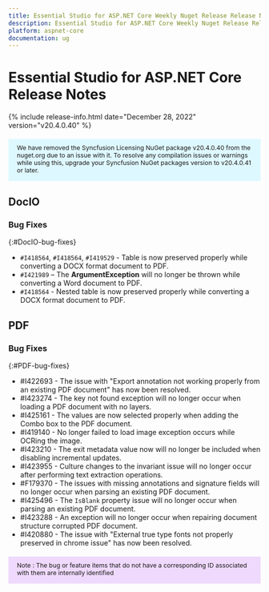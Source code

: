 ```yaml
---
title: Essential Studio for ASP.NET Core Weekly Nuget Release Release Notes  
description: Essential Studio for ASP.NET Core Weekly Nuget Release Release Notes  
platform: aspnet-core
documentation: ug
---
```


# Essential Studio for ASP.NET Core  Release Notes  

{% include release-info.html date="December 28, 2022"  version="v20.4.0.40" %} 

<style>
#license {
    font-size: .88em!important;
margin-top: 1.5em;     margin-bottom: 1.5em;
    background-color: #def8ff;
    padding: 10px 17px 14px;
}
</style>

<div id="license">
We have removed the Syncfusion Licensing NuGet package v20.4.0.40 from the nuget.org due to an issue with it. To resolve any compilation issues or warnings while using this, upgrade your Syncfusion NuGet packages version to v20.4.0.41 or later.
</div>

## DocIO

### Bug Fixes
{:#DocIO-bug-fixes}

- `#I418564`, `#I418564`, `#I419529` - Table is now preserved properly while converting a DOCX format document to PDF.
- `#I421989` – The **ArgumentException** will no longer be thrown while converting a Word document to PDF.
- `#I418564` - Nested table is now preserved properly while converting a DOCX format document to PDF.

## PDF

### Bug Fixes
{:#PDF-bug-fixes}

* \#I422693 -	The issue with "Export annotation not working properly from an existing PDF document" has now been resolved.
* \#I423274 - 	The key not found exception will no longer occur when loading a PDF document with no layers.
* \#I425161 - 	The values are now selected properly when adding the Combo box to the PDF document.
* \#I419140 - 	No longer failed to load image exception occurs while OCRing the image.
* \#I423210 - 	The exit metadata value now will no longer be included when disabling incremental updates.
* \#I423955 - 	Culture changes to the invariant issue will no longer occur after performing text extraction operations.
* \#F179370 - 	The issues with missing annotations and signature fields will no longer occur when parsing an existing PDF document.
* \#I425496 - 	The `IsBlank` property issue will no longer occur when parsing an existing PDF document.
* \#I423288 - 	An exception will no longer occur when repairing document structure corrupted PDF document.
* \#I420880 - 	The issue with "External true type fonts not properly preserved in chrome issue" has now been resolved.


<style>
#note {
    font-size: .88em!important;
margin-top: 1.5em;     margin-bottom: 1.5em;
    background-color: #efd9fd;
    padding: 10px 17px 14px;
}
</style>
<div id="note">
Note : The bug or feature items that do not have a corresponding ID associated with them are internally identified
</div>